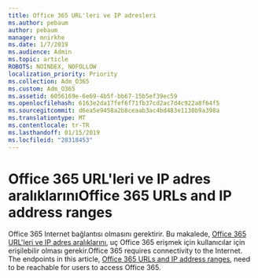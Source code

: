 ```yaml
---
title: Office 365 URL'leri ve IP adresleri
ms.author: pebaum
author: pebaum
manager: mnirkhe
ms.date: 1/7/2019
ms.audience: Admin
ms.topic: article
ROBOTS: NOINDEX, NOFOLLOW
localization_priority: Priority
ms.collection: Adm_O365
ms.custom: Adm_O365
ms.assetid: 6056169e-6e69-4b5f-bb67-15b5ef39ec59
ms.openlocfilehash: 6163e2da17fef6f71fb37cd2ac7d4c922a8f64f5
ms.sourcegitcommit: d6ea5e9458a2b8ceaab3ac4bd483e1130b9a398a
ms.translationtype: MT
ms.contentlocale: tr-TR
ms.lasthandoff: 01/15/2019
ms.locfileid: "28318453"
---
```

# <a name="office-365-urls-and-ip-address-ranges"></a><span data-ttu-id="9abb5-102">Office 365 URL'leri ve IP adres aralıklarını</span><span class="sxs-lookup"><span data-stu-id="9abb5-102">Office 365 URLs and IP address ranges</span></span>

<span data-ttu-id="9abb5-p101">Office 365 Internet bağlantısı olmasını gerektirir. Bu makalede, [Office 365 URL'leri ve IP adres aralıklarını](https://docs.microsoft.com/en-us/office365/enterprise/office-365-ip-web-service), uç Office 365 erişmek için kullanıcılar için erişilebilir olması gerekir.</span><span class="sxs-lookup"><span data-stu-id="9abb5-p101">Office 365 requires connectivity to the Internet. The endpoints in this article, [Office 365 URLs and IP address ranges](https://docs.microsoft.com/en-us/office365/enterprise/office-365-ip-web-service), need to be reachable for users to access Office 365.</span></span>
  

